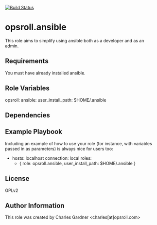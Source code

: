[![Build Status](https://travis-ci.org/opsroll/ansible.svg?branch=master)](https://travis-ci.org/opsroll/ansible)

opsroll.ansible
=========

This role aims to simplify using ansible both as a developer and as an admin.

Requirements
------------

You must have already installed ansible.

Role Variables
--------------

opsroll:
  ansible:
    user_install_path: $HOME/.ansible

Dependencies
------------



Example Playbook
----------------

Including an example of how to use your role (for instance, with variables passed in as parameters) is always nice for users too:

- hosts: localhost
  connection: local
  roles:
  - { role: opsroll.ansible, user_install_path: $HOME/.ansible }

License
-------

GPLv2

Author Information
------------------

This role was created by Charles Gardner <charles[at]opsroll.com>
